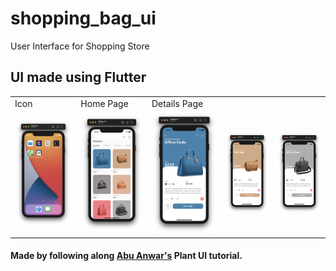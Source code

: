 # shopping_bag_ui

User Interface for Shopping Store

## UI made using Flutter 



<table>
  <tr>
    <td>Icon</td>
    <td>Home Page</td>
    <td>Details Page</td>
  </tr>
  <tr>
    <td><img src="https://github.com/parthit/FlutterAppDev/blob/main/shopping_bag_ui/screenshots/Home.png" width=300/></td>
    <td><img src="https://github.com/parthit/FlutterAppDev/blob/main/shopping_bag_ui/screenshots/HomeScreen.png" width=300></td>
    <td><img src="https://github.com/parthit/FlutterAppDev/blob/main/shopping_bag_ui/screenshots/Blue.png" width=300></td>
    <td><img src="https://github.com/parthit/FlutterAppDev/blob/main/shopping_bag_ui/screenshots/Brown.png" width=300></td>
    <td><img src="https://github.com/parthit/FlutterAppDev/blob/main/shopping_bag_ui/screenshots/Gray.png" width=300></td>
  </tr>
 </table>


####  Made by following along [Abu Anwar's](https://www.youtube.com/watch?v=LN668OAUrK4&list=WL&index=2) Plant UI tutorial.

